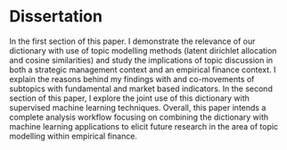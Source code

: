 # Dissertation

 In the first section of this paper. I demonstrate the relevance of our dictionary with use of topic modelling methods (latent dirichlet allocation and cosine similarities) and study the implications of topic discussion in both a strategic management context and an empirical finance context. I explain the reasons behind my findings with and co-movements of subtopics with fundamental and market based indicators. In the second section of this paper, I explore the joint use of this dictionary with supervised machine learning techniques. Overall, this paper intends a complete analysis workflow focusing on combining the dictionary with machine learning applications to elicit future research in the area of topic modelling within empirical finance. 
